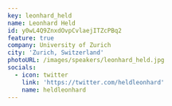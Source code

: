 ```yaml
---
key: leonhard_held
name: Leonhard Held
id: y0wL4Q9ZnxdOvpCvlaejITZcPBq2
feature: true 
company: University of Zurich
city: 'Zurich, Switzerland'
photoURL: /images/speakers/leonhard_held.jpg
socials:
  - icon: twitter
    link: 'https://twitter.com/heldleonhard'
    name: heldleonhard
---
```


